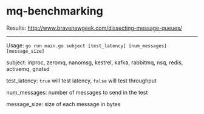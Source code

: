 mq-benchmarking
==========================

Results: http://www.bravenewgeek.com/dissecting-message-queues/
___

Usage: `go run main.go subject [test_latency] [num_messages] [message_size]`

subject: inproc, zeromq, nanomsg, kestrel, kafka, rabbitmq, nsq, redis, activemq, gnatsd

test_latency: `true` will test latency, `false` will test throughput

num_messages: number of messages to send in the test

message_size: size of each message in bytes
